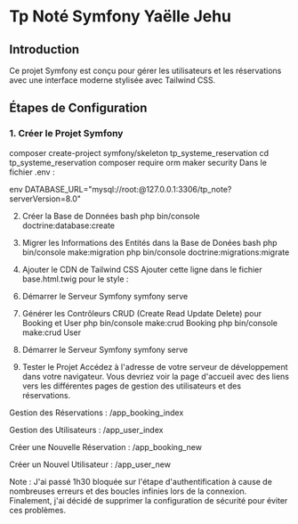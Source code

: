 # Tp Noté Symfony Yaëlle Jehu


## Introduction

Ce projet Symfony est conçu pour gérer les utilisateurs et les réservations avec une interface moderne stylisée avec Tailwind CSS.


## Étapes de Configuration

### 1. Créer le Projet Symfony

composer create-project symfony/skeleton tp_systeme_reservation
cd tp_systeme_reservation
composer require orm maker security
Dans le fichier .env :

env
DATABASE_URL="mysql://root:@127.0.0.1:3306/tp_note?serverVersion=8.0"


2. Créer la Base de Données
bash
php bin/console doctrine:database:create


4. Migrer les Informations des Entités dans la Base de Donées
bash
php bin/console make:migration
php bin/console doctrine:migrations:migrate


5. Ajouter le CDN de Tailwind CSS
Ajouter cette ligne dans le fichier base.html.twig pour le style :
<link href="https://cdn.jsdelivr.net/npm/tailwindcss@2.2.19/dist/tailwind.min.css" rel="stylesheet">

6. Démarrer le Serveur Symfony
symfony serve


7. Générer les Contrôleurs CRUD (Create Read Update Delete) pour Booking et User
php bin/console make:crud Booking
php bin/console make:crud User

8. Démarrer le Serveur Symfony
symfony serve


9. Tester le Projet
Accédez à l'adresse de votre serveur de développement dans votre navigateur. Vous devriez voir la page d'accueil avec des liens vers les différentes pages de gestion des utilisateurs et des réservations.

Gestion des Réservations : /app_booking_index

Gestion des Utilisateurs : /app_user_index

Créer une Nouvelle Réservation : /app_booking_new

Créer un Nouvel Utilisateur : /app_user_new


Note : J'ai passé 1h30 bloquée sur l'étape d'authentification à cause de nombreuses erreurs et des boucles infinies lors de la connexion. 
Finalement, j'ai décidé de supprimer la configuration de sécurité pour éviter ces problèmes.


